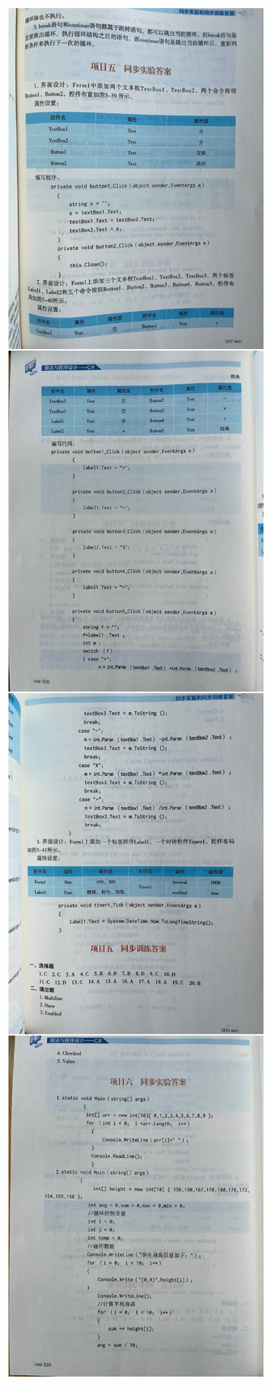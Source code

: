 
![教材同步训练和实验答案](images/307.jpeg)
![教材同步训练和实验答案](images/308.jpeg)
![教材同步训练和实验答案](images/309.jpeg)
![教材同步训练和实验答案](images/310.jpeg)